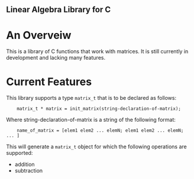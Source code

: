 ## Linear Algebra Library for C

# An Overveiw
This is a library of C functions that work with matrices.  It is still
currently in development and lacking many features.

# Current Features
This library supports a type `matrix_t` that is to be declared as follows:
```
	matrix_t * matrix = init_matrix(string-declaration-of-matrix);
```
Where string-declaration-of-matrix is a string of the following format:
```
	name_of_matrix = [elem1 elem2 ... elemN; elem1 elem2 ... elemN; ... ]
```
This will generate a `matrix_t` object for which the following operations are supported:
 - addition
 - subtraction

